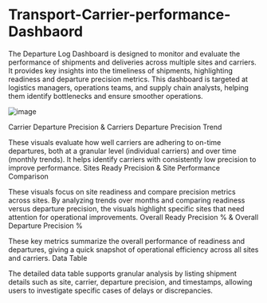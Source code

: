 # Transport-Carrier-performance-Dashbaord


The Departure Log Dashboard is designed to monitor and evaluate the performance of shipments and deliveries across multiple sites and carriers. It provides key insights into the timeliness of shipments, highlighting readiness and departure precision metrics. This dashboard is targeted at logistics managers, operations teams, and supply chain analysts, helping them identify bottlenecks and ensure smoother operations.


![image](https://github.com/user-attachments/assets/af9d9bbc-ffeb-43b2-9023-05f07fc7a438)

Carrier Departure Precision & Carriers Departure Precision Trend

These visuals evaluate how well carriers are adhering to on-time departures, both at a granular level (individual carriers) and over time (monthly trends). It helps identify carriers with consistently low precision to improve performance.
Sites Ready Precision & Site Performance Comparison

These visuals focus on site readiness and compare precision metrics across sites. By analyzing trends over months and comparing readiness versus departure precision, the visuals highlight specific sites that need attention for operational improvements.
Overall Ready Precision % & Overall Departure Precision %

These key metrics summarize the overall performance of readiness and departures, giving a quick snapshot of operational efficiency across all sites and carriers.
Data Table

The detailed data table supports granular analysis by listing shipment details such as site, carrier, departure precision, and timestamps, allowing users to investigate specific cases of delays or discrepancies.



